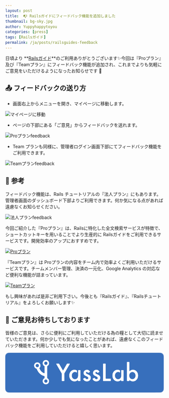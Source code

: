 ```yaml
---
layout: post
title:  📭 Railsガイドにフィードバック機能を追加しました
thumbnail: bg-sky.jpg
author: Yuppyhappytoyou
categories: [press]
tags: [Railsガイド]
permalink: /ja/posts/railsguides-feedback
---
```


日頃より **[Railsガイド](https://railsguides.jp)**のご利用ありがとうございます✨今回は『Proプラン』及び『Teamプラン』にフィードバック機能が追加され、これまでよりも気軽にご意見をいただけるようになったお知らせです 🎉

## 📤 フィードバックの送り方

- 画面右上からメニューを開き、マイページに移動します。

![マイページに移動](https://i.gyazo.com/8e472da6700a38ef3f80d66c9e441da5.png)

- ページの下部にある「ご意見」からフィードバックを送れます。

![Proプランfeedback](https://i.gyazo.com/7968cb4cf99334eb7d7e2a16321e7885.png)

- Team プランも同様に、管理者ログイン画面下部にてフィードバック機能をご利用できます。

![Teamプランfeedback](https://i.gyazo.com/9328af247c91e33708da81e3ac76fd1e.png)


## 📄 参考

フィードバック機能は、Rails チュートリアルの『法人プラン』にもあります。管理者画面のダッシュボード下部よりご利用できます。何か気になる点があれば遠慮なくお知らせください。

![法人プランfeedback](https://i.gyazo.com/c0fee1f709ca124d45559ebba7f972fc.png)

今回ご紹介した『Proプラン』は、Railsに特化した全文検索サービスが特徴で、ショートカットキーを用いることでより生産的に Railsガイドをご利用できるサービスです。開発効率のアップにおすすめです。

[![Proプラン](https://i.gyazo.com/43da1e1a9800376ce069f49c506aaa6f.png)](https://railsguides.jp/pro)

『Teamプラン』は Proプランの内容をチーム内で効率よくご利用いただけるサービスです。チームメンバー管理、決済の一元化、Google Analytics の対応など便利な機能が詰まっています。

[![Teamプラン](https://i.gyazo.com/db329dc188f05536fc82ee5aa31d85bc.png)](https://railsguides.jp/team)

もし興味があれば是非ご利用下さい。今後とも『Railsガイド』、『Railsチュートリアル』をよろしくお願いします✨


## 💌 ご意見お待ちしております

皆様のご意見は、さらに便利にご利用していただける為の糧として大切に読ませていただきます。何か少しでも気になったことがあれば、遠慮なくこのフィードバック機能をご利用していただけると嬉しく思います。


[![YassLab Inc.](/img/logos/800x200.png)](/)


